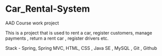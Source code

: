 # Car_Rental-System
AAD Course work project

This is a project that is used to rent a car, register customers, manage
payments , return a rent car , register drivers etc.

Stack - Spring, Spring MVC, HTML, CSS , Java SE , MySQL , Git , Github
